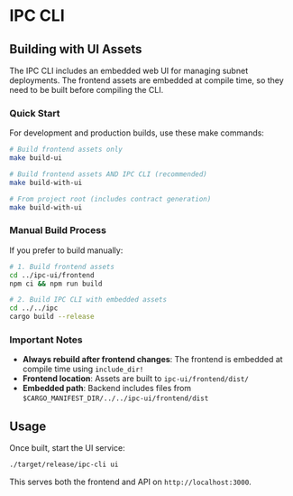 # IPC CLI

## Building with UI Assets

The IPC CLI includes an embedded web UI for managing subnet deployments. The frontend assets are embedded at compile time, so they need to be built before compiling the CLI.

### Quick Start

For development and production builds, use these make commands:

```bash
# Build frontend assets only
make build-ui

# Build frontend assets AND IPC CLI (recommended)
make build-with-ui

# From project root (includes contract generation)
make build-with-ui
```

### Manual Build Process

If you prefer to build manually:

```bash
# 1. Build frontend assets
cd ../ipc-ui/frontend
npm ci && npm run build

# 2. Build IPC CLI with embedded assets
cd ../../ipc
cargo build --release
```

### Important Notes

- **Always rebuild after frontend changes**: The frontend is embedded at compile time using `include_dir!`
- **Frontend location**: Assets are built to `ipc-ui/frontend/dist/`
- **Embedded path**: Backend includes files from `$CARGO_MANIFEST_DIR/../../ipc-ui/frontend/dist`

## Usage

Once built, start the UI service:

```bash
./target/release/ipc-cli ui
```

This serves both the frontend and API on `http://localhost:3000`.